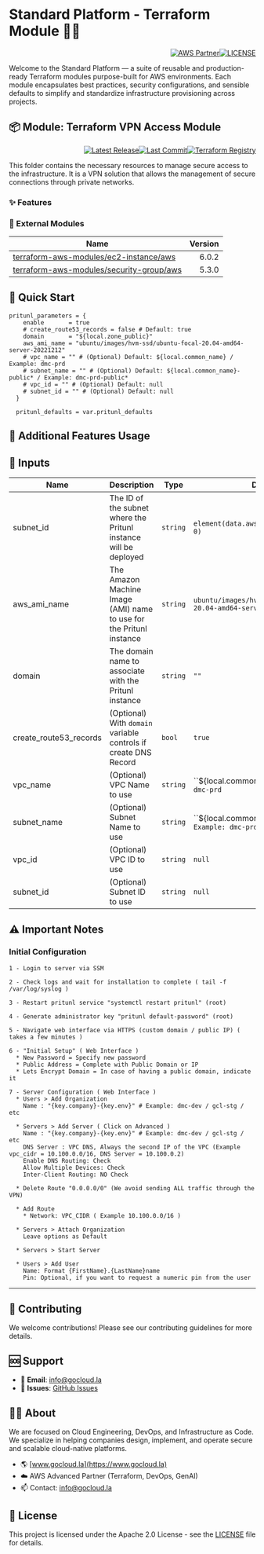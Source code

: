 # Standard Platform - Terraform Module 🚀🚀
<p align="right"><a href="https://partners.amazonaws.com/partners/0018a00001hHve4AAC/GoCloud"><img src="https://img.shields.io/badge/AWS%20Partner-Advanced-orange?style=for-the-badge&logo=amazonaws&logoColor=white" alt="AWS Partner"/></a><a href="LICENSE"><img src="https://img.shields.io/badge/License-Apache%202.0-green?style=for-the-badge&logo=apache&logoColor=white" alt="LICENSE"/></a></p>

Welcome to the Standard Platform — a suite of reusable and production-ready Terraform modules purpose-built for AWS environments.
Each module encapsulates best practices, security configurations, and sensible defaults to simplify and standardize infrastructure provisioning across projects.

## 📦 Module: Terraform VPN Access Module
<p align="right"><a href="https://github.com/gocloudLa/terraform-aws-wrapper-pritunl/releases/latest"><img src="https://img.shields.io/github/v/release/gocloudLa/terraform-aws-wrapper-pritunl.svg?style=for-the-badge" alt="Latest Release"/></a><a href=""><img src="https://img.shields.io/github/last-commit/gocloudLa/terraform-aws-wrapper-pritunl.svg?style=for-the-badge" alt="Last Commit"/></a><a href="https://registry.terraform.io/modules/gocloudLa/wrapper-pritunl/aws"><img src="https://img.shields.io/badge/Terraform-Registry-7B42BC?style=for-the-badge&logo=terraform&logoColor=white" alt="Terraform Registry"/></a></p>
This folder contains the necessary resources to manage secure access to the infrastructure. It is a VPN solution that allows the management of secure connections through private networks.

### ✨ Features



### 🔗 External Modules
| Name | Version |
|------|------:|
| [terraform-aws-modules/ec2-instance/aws](https://github.com/terraform-aws-modules/ec2-instance-aws) | 6.0.2 |
| [terraform-aws-modules/security-group/aws](https://github.com/terraform-aws-modules/security-group-aws) | 5.3.0 |



## 🚀 Quick Start
```hcl
pritunl_parameters = {
    enable       = true
    # create_route53_records = false # Default: true
    domain       = "${local.zone_public}"
    aws_ami_name = "ubuntu/images/hvm-ssd/ubuntu-focal-20.04-amd64-server-20221212"
    # vpc_name = "" # (Optional) Default: ${local.common_name} / Example: dmc-prd
    # subnet_name = "" # (Optional) Default: ${local.common_name}-public* / Example: dmc-prd-public*
    # vpc_id = "" # (Optional) Default: null
    # subnet_id = "" # (Optional) Default: null
  }

  pritunl_defaults = var.pritunl_defaults
```


## 🔧 Additional Features Usage



## 📑 Inputs
| Name                   | Description                                                         | Type     | Default                                                   | Required |
| ---------------------- | ------------------------------------------------------------------- | -------- | --------------------------------------------------------- | -------- |
| subnet_id              | The ID of the subnet where the Pritunl instance will be deployed    | `string` | `element(data.aws_subnets.public.ids, 0)`                 | no       |
| aws_ami_name           | The Amazon Machine Image (AMI) name to use for the Pritunl instance | `string` | `ubuntu/images/hvm-ssd/ubuntu-focal-20.04-amd64-server-*` | no       |
| domain                 | The domain name to associate with the Pritunl instance              | `string` | `""`                                                      | no       |
| create_route53_records | (Optional) With `domain` variable controls if create DNS Record     | `bool`   | `true`                                                    | no       |
| vpc_name               | (Optional) VPC Name to use                                          | `string` | ``${local.common_name}` Example: dmc-prd`                 | no       |
| subnet_name            | (Optional) Subnet Name to use                                       | `string` | ``${local.common_name}-public*` Example: dmc-prd-public*` | no       |
| vpc_id                 | (Optional) VPC ID to use                                            | `string` | `null`                                                    | no       |
| subnet_id              | (Optional) Subnet ID to use                                         | `string` | `null`                                                    | no       |







## ⚠️ Important Notes
### Initial Configuration
```
1 - Login to server via SSM

2 - Check logs and wait for installation to complete ( tail -f /var/log/syslog )

3 - Restart pritunl service "systemctl restart pritunl" (root)

4 - Generate administrator key "pritunl default-password" (root)

5 - Navigate web interface via HTTPS (custom domain / public IP) ( takes a few minutes )

6 - "Initial Setup" ( Web Interface )
  * New Password = Specify new password
  * Public Address = Complete with Public Domain or IP
  * Lets Encrypt Domain = In case of having a public domain, indicate it

7 - Server Configuration ( Web Interface )
  * Users > Add Organization
    Name : "{key.company}-{key.env}" # Example: dmc-dev / gcl-stg / etc

  * Servers > Add Server ( Click on Advanced )
    Name : "{key.company}-{key.env}" # Example: dmc-dev / gcl-stg / etc
    DNS Server : VPC DNS, Always the second IP of the VPC (Example vpc_cidr = 10.100.0.0/16, DNS Server = 10.100.0.2)
    Enable DNS Routing: Check
    Allow Multiple Devices: Check
    Inter-Client Routing: NO Check

  * Delete Route "0.0.0.0/0" (We avoid sending ALL traffic through the VPN)

  * Add Route
    * Network: VPC_CIDR ( Example 10.100.0.0/16 )

  * Servers > Attach Organization
    Leave options as Default

  * Servers > Start Server

  * Users > Add User
    Name: Format {FirstName}.{LastName}name
    Pin: Optional, if you want to request a numeric pin from the user
```



---

## 🤝 Contributing
We welcome contributions! Please see our contributing guidelines for more details.

## 🆘 Support
- 📧 **Email**: info@gocloud.la
- 🐛 **Issues**: [GitHub Issues](https://github.com/gocloudLa/issues)

## 🧑‍💻 About
We are focused on Cloud Engineering, DevOps, and Infrastructure as Code.
We specialize in helping companies design, implement, and operate secure and scalable cloud-native platforms.
- 🌎 [www.gocloud.la](https://www.gocloud.la)
- ☁️ AWS Advanced Partner (Terraform, DevOps, GenAI)
- 📫 Contact: info@gocloud.la

## 📄 License
This project is licensed under the Apache 2.0 License - see the [LICENSE](LICENSE) file for details. 